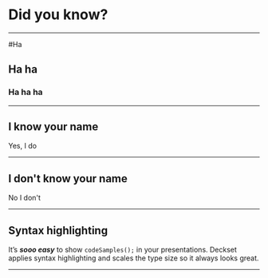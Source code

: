 # Did you know?

---

#Ha

## Ha ha

### Ha ha ha

---

## I know your name

Yes, I do

---

## I don't know your name

No I don't

---

## Syntax highlighting

It’s _**sooo easy**_ to show `codeSamples();` in your presentations. Deckset applies syntax highlighting and scales the type size so it always looks great.

---